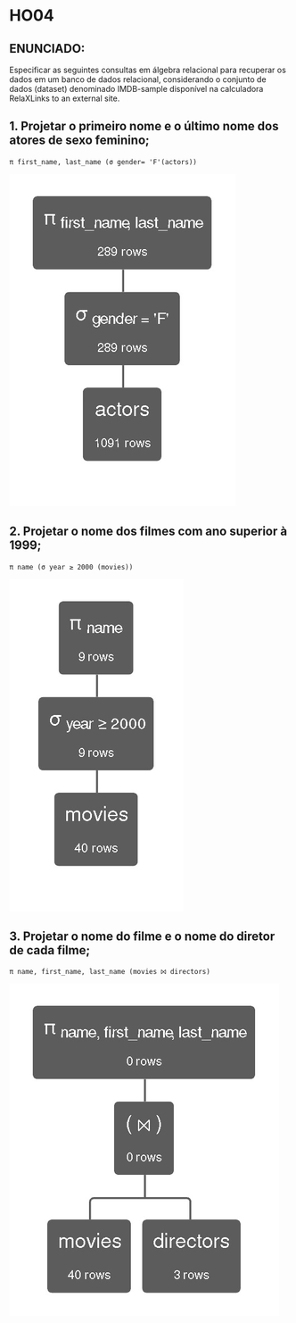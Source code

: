 # HO04
## ENUNCIADO:

Especificar as seguintes consultas em álgebra relacional para recuperar os dados em um banco de dados relacional, considerando o conjunto de dados (dataset) denominado IMDB-sample disponível na calculadora RelaXLinks to an external site.

## 1. Projetar o primeiro nome e o último nome dos atores de sexo feminino;
```
π first_name, last_name (σ gender= 'F'(actors))
```
![1](result.jpg)

## 2. Projetar o nome dos filmes com ano superior à 1999;
```
π name (σ year ≥ 2000 (movies))
```
![2](result1.jpg)

## 3. Projetar o nome do filme e o nome do diretor de cada filme;
```
π name, first_name, last_name (movies ⨝ directors)
```
![3](result2.jpg)
